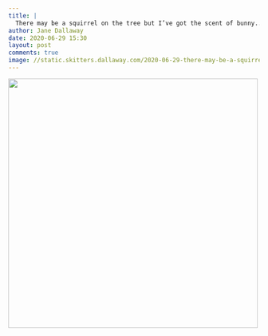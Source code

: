 ```yaml
---
title: |
  There may be a squirrel on the tree but I’ve got the scent of bunny... rabbit trumps squirrel every time
author: Jane Dallaway
date: 2020-06-29 15:30
layout: post
comments: true
image: //static.skitters.dallaway.com/2020-06-29-there-may-be-a-squirrel-on-the-tree-but-i-ve-got-the-scent-of-bunny----rabbit-trumps-squirrel-every-time-thumb-1-IMG-0697.JPG
---
```


<div>
        <a href="//static.skitters.dallaway.com/2020-06-29-there-may-be-a-squirrel-on-the-tree-but-i-ve-got-the-scent-of-bunny----rabbit-trumps-squirrel-every-time-fullsize-1-IMG-0697.JPG">
          <img src="//static.skitters.dallaway.com/2020-06-29-there-may-be-a-squirrel-on-the-tree-but-i-ve-got-the-scent-of-bunny----rabbit-trumps-squirrel-every-time-thumb-1-IMG-0697.JPG" width="500" height="500"/>
        </a>
      </div>


  
      